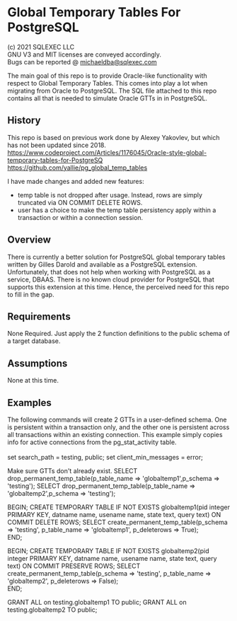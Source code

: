 # Global Temporary Tables For PostgreSQL

(c) 2021 SQLEXEC LLC
<br/>
GNU V3 and MIT licenses are conveyed accordingly.
<br/>
Bugs can be reported @ michaeldba@sqlexec.com

The main goal of this repo is to provide Oracle-like functionality with respect to Global Temporary Tables.  This comes into play a lot when migrating from Oracle to PostgreSQL.  The SQL file attached to this repo contains all that is needed to simulate Oracle GTTs in in PostgreSQL.  


## History
This repo is based on previous work done by Alexey Yakovlev, but which has not been updated since 2018.
https://www.codeproject.com/Articles/1176045/Oracle-style-global-temporary-tables-for-PostgreSQ
https://github.com/yallie/pg_global_temp_tables

I have made changes and added new features:
* temp table is not dropped after usage.  Instead, rows are simply truncated via ON COMMIT DELETE ROWS.
* user has a choice to make the temp table persistency apply within a transaction or within a connection session.


## Overview
There is currently a better solution for PostgreSQL global temporary tables written by Gilles Darold and available as a PostgreSQL extension.  Unfortunately, that does not help when working with PostgreSQL as a service, DBAAS.  There is no known cloud provider for PostgreSQL that supports this extension at this time.  Hence, the perceived need for this repo to fill in the gap.

## Requirements
None Required.  Just apply the 2 function definitions to the public schema of a target database.
<br/>

## Assumptions
None at this time.
<br/>

## Examples
The following commands will create 2 GTTs in a user-defined schema.  One is persistent within a transaction only, and the other one is persistent across all transactions within an existing connection.  This example simply copies info for active connections from the pg_stat_activity table.
<br/><br/>
set search_path = testing, public;
set client_min_messages = error;

Make sure GTTs don't already exist.
SELECT drop_permanent_temp_table(p_table_name => 'globaltemp1',p_schema => 'testing');
SELECT drop_permanent_temp_table(p_table_name => 'globaltemp2',p_schema => 'testing');

BEGIN;
CREATE TEMPORARY TABLE IF NOT EXISTS globaltemp1(pid integer PRIMARY KEY, datname name, usename name, state text, query text) ON COMMIT DELETE ROWS;
SELECT create_permanent_temp_table(p_schema => 'testing', p_table_name => 'globaltemp1', p_deleterows => True);   
END;

BEGIN;
CREATE TEMPORARY TABLE IF NOT EXISTS globaltemp2(pid integer PRIMARY KEY, datname name, usename name, state text, query text) ON COMMIT PRESERVE ROWS;
SELECT create_permanent_temp_table(p_schema => 'testing', p_table_name => 'globaltemp2', p_deleterows => False);   
END;

GRANT ALL on testing.globaltemp1 TO public;
GRANT ALL on testing.globaltemp2 TO public;




